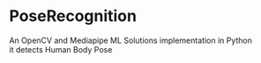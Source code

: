 # PoseRecognition
An OpenCV and Mediapipe ML Solutions implementation in Python
<br>
it detects Human Body Pose
